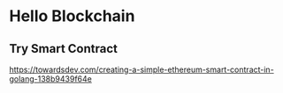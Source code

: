# Hello Blockchain

## Try Smart Contract

https://towardsdev.com/creating-a-simple-ethereum-smart-contract-in-golang-138b9439f64e
